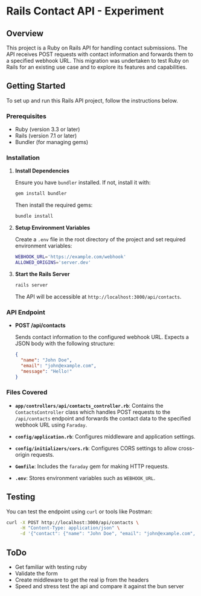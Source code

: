 # Rails Contact API - Experiment

## Overview

This project is a Ruby on Rails API for handling contact submissions. The API receives POST requests with contact information and forwards them to a specified webhook URL. This migration was undertaken to test Ruby on Rails for an existing use case and to explore its features and capabilities.

## Getting Started

To set up and run this Rails API project, follow the instructions below.

### Prerequisites

- Ruby (version 3.3 or later)
- Rails (version 7.1 or later)
- Bundler (for managing gems)

### Installation


1. **Install Dependencies**

   Ensure you have `bundler` installed. If not, install it with:

   ```bash
   gem install bundler
   ```

   Then install the required gems:

   ```bash
   bundle install
   ```

1. **Setup Environment Variables**

   Create a `.env` file in the root directory of the project and set required environment variables:

   ```bash
   WEBHOOK_URL='https://example.com/webhook'
   ALLOWED_ORIGINS='server.dev'
   ```

3. **Start the Rails Server**

   ```bash
   rails server
   ```

   The API will be accessible at `http://localhost:3000/api/contacts`.

### API Endpoint

- **POST /api/contacts**

  Sends contact information to the configured webhook URL. Expects a JSON body with the following structure:

  ```json
  {
    "name": "John Doe",
    "email": "john@example.com",
    "message": "Hello!"
  }
  ```

### Files Covered

- **`app/controllers/api/contacts_controller.rb`**: Contains the `ContactsController` class which handles POST requests to the `/api/contacts` endpoint and forwards the contact data to the specified webhook URL using `Faraday`.

- **`config/application.rb`**: Configures middleware and application settings.

- **`config/initializers/cors.rb`**: Configures CORS settings to allow cross-origin requests.

- **`Gemfile`**: Includes the `faraday` gem for making HTTP requests.

- **`.env`**: Stores environment variables such as `WEBHOOK_URL`.

## Testing

You can test the endpoint using `curl` or tools like Postman:

```bash
curl -X POST http://localhost:3000/api/contacts \
     -H "Content-Type: application/json" \
     -d '{"contact": {"name": "John Doe", "email": "john@example.com", "message": "Hello!"}}'
```

## ToDo

- Get familiar with testing ruby
- Validate the form
- Create middleware to get the real ip from the headers
- Speed and stress test the api and compare it against the bun server